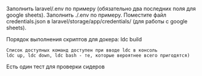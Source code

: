 Заполнить laravel/.env по примеру (обязательно два последних поля для google sheets).
Заполнить ./.env по примеру.
Поместите файл credentials.json в laravel/storage/app/credentials/ (для работы с google sheets).

Порядок выполнения скриптов для докера:
    ldc build
    
    Список доступных команд доступен при вводе ldc в консоль
    ldc up, ldc down, ldc bash - те, которые вероятнее всего пригодятся)
    
    
Есть один тест для проверки сидеров
